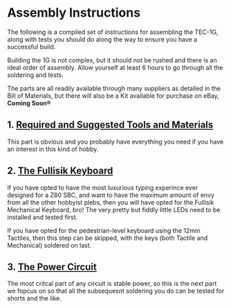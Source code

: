 # Assembly Instructions
The following is a compiled set of instructions for assembling the TEC-1G, along with tests you should do along the way to ensure you have a successful build.

Building the 1G is not complex, but it should not be rushed and there is an ideal order of assembly. Allow yourself at least 6 hours to go through all the soldering and tests.

The parts are all readily available through many suppliers as detailed in the Bill of Materials, but there will also be a Kit available for purchase on eBay, **Coming Soon®**

## 1. [Required and Suggested Tools and Materials](./Tools.md)
This part is obvious and you probably have everything you need if you have an interest in this kind of hobby.

## 2. [The Fullisik Keyboard](./Fullisik.md)
If you have opted to have the most luxurious typing experince ever designed for a Z80 SBC, and want to have the maximum amount of envy from all the other hobbyist plebs, then you will have opted for the Fullisik Mechanical Keyboard, bro!  The very pretty but fiddly little LEDs need to be installed and tested first.

If you have opted for the pedestrian-level keyboard using the 12mm Tactiles, then this step can be skipped, with the keys (both Tactile and Mechanical) soldered on last.

## 3. [The Power Circuit](./Power.md)
The most critcal part of any circuit is stable power, so this is the next part we fopcus on so that all the subsequesnt soldering you do can be tested for shorts and the like.
